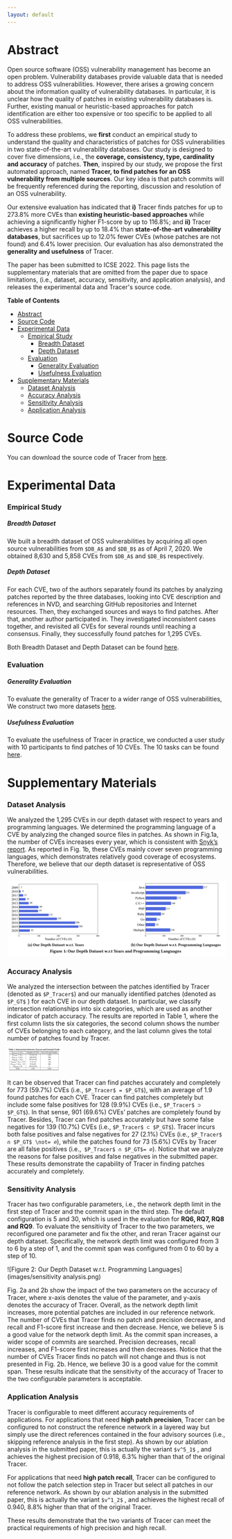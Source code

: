 ```yaml
---
layout: default
---
```



# Abstract
Open source software (OSS) vulnerability management has become an open problem. Vulnerability databases provide valuable data that is needed to address OSS vulnerabilities. However, there arises a growing concern about the information quality of vulnerability databases. In particular, it is unclear how the quality of patches in existing vulnerability databases is. Further, existing manual or heuristic-based approaches for patch identification are either too expensive or too specific to be applied to all OSS vulnerabilities.

To address these problems, we **first** conduct an empirical study to understand the quality and characteristics of patches for OSS vulnerabilities in two state-of-the-art vulnerability databases. Our study is designed to cover five dimensions, i.e., the **coverage, consistency, type, cardinality and accuracy** of patches. **Then**, inspired by our study, we propose the first automated approach, named **Tracer, to find patches for an OSS vulnerability from multiple sources**. Our key idea is that patch commits will be frequently referenced during the reporting, discussion and resolution of an OSS vulnerability.

Our extensive evaluation has indicated that **i)** Tracer finds patches for up to 273.8% more CVEs than **existing heuristic-based approaches** while achieving a significantly higher F1-score by up to 116.8%; and **ii)** Tracer achieves a higher recall by up to 18.4% than **state-of-the-art vulnerability databases**, but sacrifices up to 12.0% fewer CVEs (whose patches are not found) and 6.4% lower precision. Our evaluation has also demonstrated the **generality and usefulness** of Tracer.

The paper has been submitted to ICSE 2022. This page lists the supplementary materials that are omitted from the paper due to space limitations, (i.e., dataset, accuracy, sensitivity, and application analysis), and releases the experimental data and Tracer's source code.

**Table of Contents**

- [Abstract ](#abstract)
- [Source Code](#source-code)
- [Experimental Data](#experimental-data)
  + [Empirical Study](#empirical-study)
    * [Breadth Dataset](#breadth-dataset)
    * [Depth Dataset](#depth-dataset)
  + [Evaluation](#evaluation)
    * [Generality Evaluation](#generality-evaluation)
    * [Usefulness Evaluation](#usefulness-evaluation)
- [Supplementary Materials](#supplementary-materials)
  + [Dataset Analysis](#dataset-analysis)
  + [Accuracy Analysis](#accuracy-analysis)
  + [Sensitivity Analysis](#sensitivity-analysis)
  + [Application Analysis](#application-analysis)



# Source Code

You can download the source code of Tracer from [here](https://github.com/patch-tracer/patch-tracer.github.io/tree/main/Tracer%20Code).



# Experimental Data

### Empirical Study
##### Breadth Dataset
We built a breadth dataset of OSS vulnerabilities by acquiring all open source vulnerabilities from `$DB_A$`​ and `$DB_B$`​ as of April 7, 2020. We obtained 8,630 and 5,858 CVEs from `$DB_A$`​ and `$DB_B$`​​ respectively. 



#####  Depth Dataset

For each CVE, two of the authors separately found its patches by analyzing patches reported by the three databases, looking into CVE description and references in NVD, and searching GitHub repositories and Internet resources. Then, they exchanged sources and ways to find patches. After that, another author participated in. They investigated inconsistent cases together, and revisited all CVEs for several rounds until reaching a consensus. Finally, they successfully found patches for 1,295 CVEs. 

Both Breadth Dataset and Depth Dataset can be found [here](https://github.com/patch-tracer/patch-tracer.github.io/tree/main/Experimental%20Data/Empirical%20Study). 

### Evaluation
#####  Generality Evaluation
To evaluate the generality of Tracer to a wider range of OSS vulnerabilities, We construct two more datasets [here](https://github.com/patch-tracer/patch-tracer.github.io/tree/main/Experimental%20Data/Evaluation/Generality%20Evaluation%20datasets). 
#####  Usefulness Evaluation
To evaluate the usefulness of Tracer in practice, we conducted a user study with 10 participants to find patches of 10 CVEs. The 10 tasks can be found [here](https://github.com/patch-tracer/patch-tracer.github.io/tree/main/Experimental%20Data/Evaluation/Usefulness%20Evaluation%20tasks). 



# Supplementary Materials
### Dataset Analysis

We analyzed the 1,295 CVEs in our depth dataset with respect to years and programming languages. We determined the programming language of a CVE by analyzing the changed source files in patches. As shown in Fig.1a, the number of CVEs increases every year, which is consistent with [Snyk’s report](https://snyk.io/wp-content/uploads/sooss_report_v2.pdf). As reported in Fig. 1b, these CVEs mainly cover seven programming languages, which demonstrates relatively good coverage of ecosystems. Therefore, we believe that our depth dataset is representative of OSS vulnerabilities.

<img src="images/dataset analysis.png" alt="Figure 1: Our Depth Dataset w.r.t. Programming Languages" style="zoom:130%;" />

### Accuracy Analysis

We analyzed the intersection between the patches identified by Tracer (denoted as `$P_Tracer$`) and our manually identified patches (denoted as `$P_GT$` ) for each CVE in our depth dataset. In particular, we classify intersection relationships into six categories, which are used as another indicator of patch accuracy. The results are reported in Table 1, where the first column lists the six categories, the second column shows the number of CVEs belonging to each category, and the last column gives the total number of patches found by Tracer. 

<img src="images/accuracy analysis.png" alt="Our Depth Dataset w.r.t. Programming Languages" style="zoom:12%;" />

It can be observed that Tracer can find patches accurately and completely for 773 (59.7%) CVEs (i.e., `$P_Tracer$ = $P_GT$`), with an average of 1.9 found patches for each CVE. Tracer can find patches completely but include some false positives for 128 (9.9%) CVEs (i.e., `$P_Tracer$ ⊃ $P_GT$`). In that sense, 901 (69.6%) CVEs’ patches are completely found by Tracer. Besides, Tracer can find patches accurately but have some false negatives for 139 (10.7%) CVEs (i.e., `$P_Tracer$ ⊂ $P_GT$`). Tracer incurs both false positives and false negatives for 27 (2.1%) CVEs (i.e., `$P_Tracer$ ∩ $P_GT$ \not= ∅`), while the patches found for 73 (5.6%) CVEs by Tracer are all false positives (i.e.,` $P_Tracer$ ∩ $P_GT$= ∅`). Notice that we analyze the reasons for false positives and false negatives in the submitted paper. These results demonstrate the capability of Tracer in finding patches accurately and completely.

### Sensitivity Analysis

Tracer has two configurable parameters, i.e., the network depth limit in the first step of Tracer and the commit span in the third step. The default configuration is 5 and 30, which is used in the evaluation for **RQ6, RQ7, RQ8 and RQ9**. To evaluate the sensitivity of Tracer to the two parameters, we reconfigured one parameter and fix the other, and reran Tracer against our depth dataset. Specifically, the network depth limit was configured from 3 to 6 by a step of 1, and the commit span was configured from 0 to 60 by a step of 10. 

![Figure 2: Our Depth Dataset w.r.t. Programming Languages](images/sensitivity analysis.png)

Fig. 2a and 2b show the impact of the two parameters on the accuracy of Tracer, where x-axis denotes the value of the parameter, and y-axis denotes the accuracy of Tracer. Overall, as the network depth limit increases, more potential patches are included in our reference network. The number of CVEs that Tracer finds no patch and precision decrease, and recall and F1-score first increase and then decrease. Hence, we believe 5 is a good value for the network depth limit. As the commit span increases, a wider scope of commits are searched. Precision decreases, recall increases, and F1-score first increases and then decreases. Notice that the number of CVEs Tracer finds no patch will not change and thus is not presented in Fig. 2b. Hence, we believe 30 is a good value for the commit span. These results indicate that the sensitivity of the accuracy of Tracer to the two configurable parameters is acceptable.

### Application Analysis

Tracer is configurable to meet different accuracy requirements of applications. For applications that need **high patch precision**, Tracer can be configured to not construct the reference network in a layered way but simply use the direct references contained in the four advisory sources (i.e., skipping reference analysis in the first step). As shown by our ablation analysis in the submitted paper, this is actually the variant `$v^5_1$` , and achieves the highest precision of 0.918, 6.3% higher than that of the original Tracer.

For applications that need **high patch recall**, Tracer can be configured to not follow the patch selection step in Tracer but select all patches in our reference network. As shown by our ablation analysis in the submitted paper, this is actually the variant `$v^1_2$` , and achieves the highest recall of 0.940, 8.8% higher than that of the original Tracer. 

These results demonstrate that the two variants of Tracer can meet the practical requirements of high precision and high recall.


<!-- ### Jekyll Themes   -->

<!-- Your Pages site will use the layout and styles from the Jekyll theme you have selected in your [repository settings](https://github.com/TracerTool/TracerTool.github.io/settings/pages). The name of this theme is saved in the Jekyll `_config.yml` configuration file.   -->

<!-- ### Support or Contact   -->

<!-- Having trouble with Pages? Check out our [documentation](https://docs.github.com/categories/github-pages-basics/) or [contact support](https://support.github.com/contact) and we’ll help you sort it out.   -->